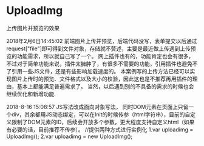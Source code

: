 # UploadImg
上传图片并预览的效果

2018年2月6日14:45:02 
前端图片上传并预览，后端代码没写，表单提交以后通过request["file"]即可得到文件对象，存储就不赘述，主要是最近做上传遇到上传预览的功能需求，所以就自己写了一个。
网上插件也有的，功能肯定也会有很多，不过对于简单功能来说，插件太臃肿了，有很多不需要的功能，引用插件也避免不了引用一些JS文件，还是有些影响加载速度的。
本案例写的上传方法已经可以实现图片上传时的预览、文件格式以及大小的校验，因此这也是不推荐再用插件的理由，基本上都能满足普遍需求了。
当然，以后遇到别的不具备的需求的时候也会继续优化和新增功能.


2018-8-16 15:08:57
JS写法改成面向对象写法， 同时DOM元素在页面上只留一个div，其余都用JS动态绑定，可以在Init的时候传参（html字符串），目前的自定义限制了DOM元素的ID，后续会开放多个参数，更大程度支持自定义html（如果有必要的话，目前推荐不传参）。
//提供两种方式进行实例化  1.var uploadimg = UploadImg(); 2.var uploadimg = new UploadImg();
